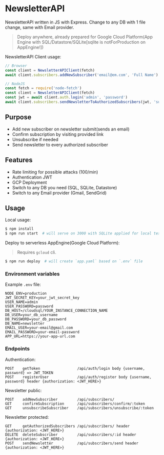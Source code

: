 # NewsletterAPI
NewsletterAPI written in JS with Express. Change to any DB with 1 file change, same with Email provider.

> Deploy anywhere, already prepared for Google Cloud Platform(App Engine with SQL/Datastore/SQLite[sqlite is notForProduction on AppEngine!])

NewsletterAPI Client usage:
```javascript copy
// Browser
const client = NewsletterAPIClient(fetch)
await client.subscribers.addNewSubscriber('email@em.com', 'Full Name') // will send confirmation email

// NodeJS
const fetch = require('node-fetch')
const client = NewsletterAPIClient(fetch)
const jwt = await client.auth.login('admin', 'password')
await client.subscribers.sendNewsletterToAuthorizedSubscribers(jwt, 'subject', '1st newsletter message 🎉🎂')
```

## Purpose
- Add new subscriber on newsletter submit(sends an email)
- Confirm subscription by visiting provided link
- Unsubscribe if needed
- Send newsletter to every authorized subscriber

## Features
- Rate limiting for possible attacks (100/min)
- Authentication JWT
- GCP Deployment
- Switch to any DB you need (SQL, SQLite, Datastore)
- Switch to any Email provider (Gmail, SendGrid)

## Usage
Local usage:
```bash copy
$ npm install
$ npm run start  # will serve on 3000 with SQLite applied for local testing
```

Deploy to serverless AppEngine(Google Cloud Platform):
> Requires `gcloud` cli.
```bash copy
$ npm run deploy  # will create `app.yaml` based on `.env` file
```

### Environment variables

Example `.env` file:
```env
NODE_ENV=production
JWT_SECRET_KEY=your_jwt_secret_key
USER_NAME=admin
USER_PASSWORD=password
DB_HOST=/cloudsql/YOUR_INSTANCE_CONNECTION_NAME
DB_USER=your_db_username
DB_PASSWORD=your_db_password
DB_NAME=newsletter
EMAIL_USER=your-email@gmail.com
EMAIL_PASSWORD=your-email-password
APP_URL=https://your-app-url.com
```

### Endpoints

Authentication:
```
POST    getToken                 /api/auth/login body {username, password} => JWT_TOKEN
POST    registerUser             /api/auth/register body {username, password} header {authorization: <JWT_HERE>}
```

Newsletter public:
```
POST    addNewSubscriber         /api/subscribers/
GET     confirmSubscription      /api/subscribers/confirm/:token
GET     unsubscribeSubscriber    /api/subscribers/unsubscribe/:token
```

Newsletter protected:
```
GET     getAuthorizedSubscribers /api/subscribers/ header {authorization: <JWT_HERE>}
DELETE  deleteSubscriber         /api/subscribers/:id header {authorization: <JWT_HERE>}
POST    sendNewsletter           /api/subscribers/send header {authorization: <JWT_HERE>}
```
